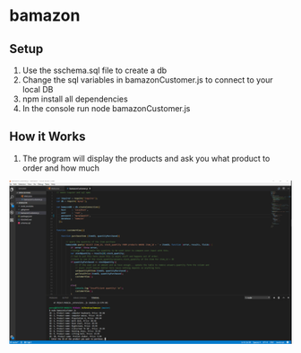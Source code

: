 # bamazon

## Setup 

1. Use the sschema.sql file to create a db
2. Change the sql variables in bamazonCustomer.js to connect to your local DB 
3. npm install all dependencies 
4. In the console run node bamazonCustomer.js 

## How it Works 

1. The program will display the products and ask you what product to order and how much

![alt text](https://github.com/perez6736/bamazon/blob/master/pics/screenshots/Customerview%20start%201.PNG "Image 1")
